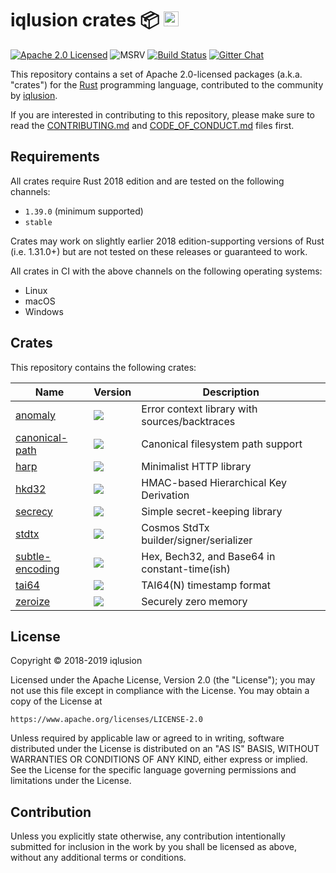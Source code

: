# iqlusion crates 📦 <a href="https://www.iqlusion.io"><img src="https://storage.googleapis.com/iqlusion-production-web/img/logo/iqlusion-rings-sm.png" alt="iqlusion" width="24" height="24"></a>

[![Apache 2.0 Licensed][license-image]][license-link]
![MSRV][msrv-image]
[![Build Status][build-image]][build-link]
[![Gitter Chat][gitter-image]][gitter-link]

This repository contains a set of Apache 2.0-licensed packages (a.k.a.  "crates")
for the [Rust](https://www.rust-lang.org/) programming language, contributed
to the community by [iqlusion](https://www.iqlusion.io).

If you are interested in contributing to this repository, please make sure to
read the [CONTRIBUTING.md] and [CODE_OF_CONDUCT.md] files first.

[CONTRIBUTING.md]: https://github.com/iqlusioninc/crates/blob/develop/CONTRIBUTING.md
[CODE_OF_CONDUCT.md]: https://github.com/iqlusioninc/crates/blob/develop/CODE_OF_CONDUCT.md

## Requirements

All crates require Rust 2018 edition and are tested on the following channels:

- `1.39.0` (minimum supported)
- `stable`

Crates may work on slightly earlier 2018 edition-supporting versions of Rust
(i.e. 1.31.0+) but are not tested on these releases or guaranteed to work.

All crates in CI with the above channels on the following operating systems:

- Linux
- macOS
- Windows

## Crates

This repository contains the following crates:

| Name              | Version                    | Description                                   |
|-------------------|----------------------------|-----------------------------------------------|
| [anomaly]         | ![][anomaly-crate]         | Error context library with sources/backtraces |
| [canonical-path]  | ![][canonical-path-crate]  | Canonical filesystem path support             |
| [harp]            | ![][harp-crate]            | Minimalist HTTP library                       |
| [hkd32]           | ![][hkd32-crate]           | HMAC-based Hierarchical Key Derivation        |
| [secrecy]         | ![][secrecy-crate]         | Simple secret-keeping library                 |
| [stdtx]           | ![][stdtx-crate]           | Cosmos StdTx builder/signer/serializer        |
| [subtle-encoding] | ![][subtle-encoding-crate] | Hex, Bech32, and Base64 in constant-time(ish) |
| [tai64]           | ![][tai64-crate]           | TAI64(N) timestamp format                     |
| [zeroize]         | ![][zeroize-crate]         | Securely zero memory                          |

## License

Copyright © 2018-2019 iqlusion

Licensed under the Apache License, Version 2.0 (the "License");
you may not use this file except in compliance with the License.
You may obtain a copy of the License at

    https://www.apache.org/licenses/LICENSE-2.0

Unless required by applicable law or agreed to in writing, software
distributed under the License is distributed on an "AS IS" BASIS,
WITHOUT WARRANTIES OR CONDITIONS OF ANY KIND, either express or implied.
See the License for the specific language governing permissions and
limitations under the License.

## Contribution

Unless you explicitly state otherwise, any contribution intentionally
submitted for inclusion in the work by you shall be licensed as above,
without any additional terms or conditions.

[//]: # (badges)

[license-image]: https://img.shields.io/badge/license-Apache2.0-blue.svg
[license-link]: https://github.com/iqlusioninc/crates/blob/develop/LICENSE
[msrv-image]: https://img.shields.io/badge/rustc-1.39+-blue.svg
[build-image]: https://github.com/iqlusioninc/crates/workflows/Rust/badge.svg?branch=develop&event=push
[build-link]: https://github.com/iqlusioninc/crates/actions
[gitter-image]: https://badges.gitter.im/iqlusioninc/community.svg
[gitter-link]: https://gitter.im/iqlusioninc/community

[//]: # (crates)

[anomaly]: https://github.com/iqlusioninc/crates/tree/develop/anomaly
[anomaly-crate]: https://img.shields.io/crates/v/anomaly.svg
[canonical-path]: https://github.com/iqlusioninc/crates/tree/develop/canonical-path
[canonical-path-crate]: https://img.shields.io/crates/v/canonical-path.svg
[harp]: https://github.com/iqlusioninc/crates/tree/develop/harp
[harp-crate]: https://img.shields.io/crates/v/harp.svg
[hkd32]: https://github.com/iqlusioninc/crates/tree/develop/hkd32
[hkd32-crate]: https://img.shields.io/crates/v/hkd32.svg
[secrecy]: https://github.com/iqlusioninc/crates/tree/develop/secrecy
[secrecy-crate]: https://img.shields.io/crates/v/secrecy.svg
[stdtx]: https://github.com/iqlusioninc/crates/tree/develop/stdtx
[stdtx-crate]: https://img.shields.io/crates/v/stdtx.svg
[subtle-encoding]: https://github.com/iqlusioninc/crates/tree/develop/subtle-encoding
[subtle-encoding-crate]: https://img.shields.io/crates/v/subtle-encoding.svg
[tai64]: https://github.com/iqlusioninc/crates/tree/develop/tai64
[tai64-crate]: https://img.shields.io/crates/v/tai64.svg
[zeroize]: https://github.com/iqlusioninc/crates/tree/develop/zeroize
[zeroize-crate]: https://img.shields.io/crates/v/zeroize.svg
